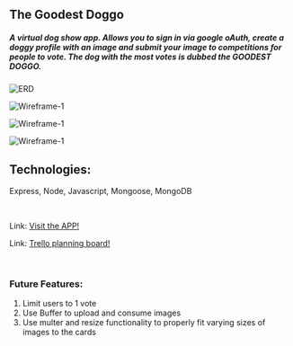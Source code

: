 The Goodest Doggo
---

##### A virtual dog show app. Allows you to sign in via google oAuth, create a doggy profile with an image and submit your image to competitions for people to vote. The dog with the most votes is dubbed the GOODEST DOGGO.


![ERD](https://i.imgur.com/pEBQ88m.png)

![Wireframe-1](https://i.imgur.com/GgVZLsl.jpg)

![Wireframe-1](https://i.imgur.com/XKcGyX1.jpg)

![Wireframe-1](https://i.imgur.com/x5r4n1P.png)


Technologies:
------
Express, Node, Javascript, Mongoose, MongoDB

<br>

Link: [Visit the APP!](https://the-goodest-doggo.herokuapp.com/home)


Link: [Trello planning board!](https://trello.com/b/diDYSKAq/project-2)

<br>

### Future Features:
1. Limit users to 1 vote
2. Use Buffer to upload and consume images
3. Use multer and resize functionality to properly fit varying sizes of images to the cards